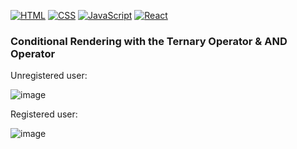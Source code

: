 [![HTML](https://img.shields.io/badge/HTML-239120?style=for-the-badge&logo=html5&logoColor=white)](https://html.com/)
[![CSS](https://img.shields.io/badge/CSS-239120?&style=for-the-badge&logo=css3&logoColor=white)](https://www.free-css.com/)
[![JavaScript](https://img.shields.io/badge/JavaScript-F7DF1E?style=for-the-badge&logo=javascript&logoColor=black)](https://www.javascript.com/)
[![React](
https://img.shields.io/badge/React-20232A?style=for-the-badge&logo=react&logoColor=61DAFB)](https://reactjs.org/)


### Conditional Rendering with the Ternary Operator & AND Operator

Unregistered user:

![image](https://user-images.githubusercontent.com/106253049/178782380-629d1b9e-73ad-43b6-b9e6-538505b41e21.png)

Registered user:

![image](https://user-images.githubusercontent.com/106253049/178782474-33ffc04b-111b-47e0-8f9e-ae922d48c09a.png)

